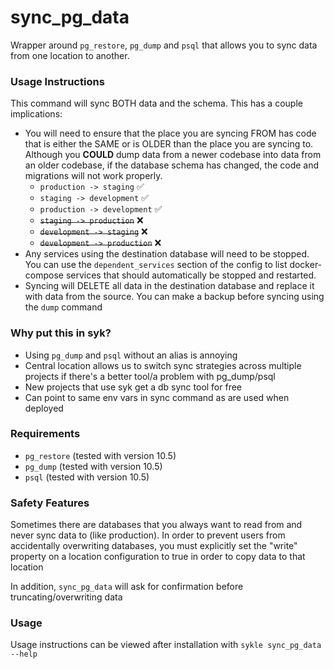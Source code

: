 # sync_pg_data

Wrapper around `pg_restore`, `pg_dump` and `psql` that allows you to sync data from one location to another.

### Usage Instructions

This command will sync BOTH data and the schema. This has a couple implications:

- You will need to ensure that the place you are syncing FROM has code that is either the SAME or is OLDER than the place you are syncing to. Although you **COULD** dump data from a newer codebase into data from an older codebase, if the database schema has changed, the code and migrations will not work properly.
  - `production -> staging` ✅
  - `staging -> development` ✅
  - `production -> development` ✅
  - ~~`staging -> production`~~ ❌
  - ~~`development -> staging`~~ ❌
  - ~~`development -> production`~~ ❌
- Any services using the destination database will need to be stopped. You can use the `dependent_services` section of the config to list docker-compose services that should automatically be stopped and restarted.
- Syncing will DELETE all data in the destination database and replace it with data from the source. You can make a backup before syncing using the `dump` command

### Why put this in syk?

- Using `pg_dump` and `psql` without an alias is annoying
- Central location allows us to switch sync strategies across multiple projects if there's a better tool/a problem with pg_dump/psql
- New projects that use syk get a db sync tool for free
- Can point to same env vars in sync command as are used when deployed

### Requirements

- `pg_restore` (tested with version 10.5)
- `pg_dump` (tested with version 10.5)
- `psql` (tested with version 10.5)

### Safety Features

Sometimes there are databases that you always want to read from and never sync data to (like production). In order to prevent users from accidentally overwriting databases, you must explicitly set the "write" property on a location configuration to true in order to copy data to that location

In addition, `sync_pg_data` will ask for confirmation before truncating/overwriting data

### Usage

Usage instructions can be viewed after installation with `sykle sync_pg_data --help`
